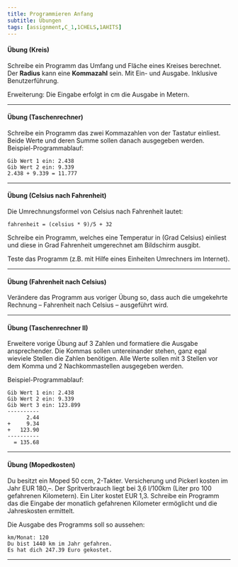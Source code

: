 ```yaml
---
title: Programmieren Anfang
subtitle: Übungen
tags: [assignment,C_1,1CHELS,1AHITS]
---
```




#### Übung (Kreis)

Schreibe ein Programm das Umfang und Fläche eines Kreises berechnet. Der **Radius** kann eine **Kommazahl** sein. Mit Ein- und Ausgabe. Inklusive Benutzerführung.

Erweiterung: Die Eingabe erfolgt in cm die Ausgabe in Metern.

---

#### Übung (Taschenrechner)

Schreibe ein Programm das zwei Kommazahlen von der Tastatur einliest. Beide Werte und deren Summe sollen danach ausgegeben werden. Beispiel-Programmablauf:

```
Gib Wert 1 ein: 2.438
Gib Wert 2 ein: 9.339
2.438 + 9.339 = 11.777
```

---

#### Übung (Celsius nach Fahrenheit)

Die Umrechnungsformel von Celsius nach Fahrenheit lautet: 

`fahrenheit = (celsius * 9)/5 + 32`

Schreibe ein Programm, welches eine Temperatur in (Grad Celsius) einliest und diese in Grad Fahrenheit umgerechnet am Bildschirm ausgibt. 

Teste das Programm (z.B. mit Hilfe eines Einheiten Umrechners im Internet).

---

#### Übung (Fahrenheit nach Celsius)

Verändere das Programm aus voriger Übung so, dass auch die umgekehrte Rechnung – Fahrenheit nach Celsius – ausgeführt wird.

---

#### Übung (Taschenrechner II)

Erweitere vorige Übung  auf 3 Zahlen und formatiere die Ausgabe ansprechender. Die Kommas sollen untereinander stehen, ganz egal wieviele Stellen die Zahlen benötigen. Alle Werte sollen mit 3 Stellen vor dem Komma und 2 Nachkommastellen ausgegeben werden. 

Beispiel-Programmablauf:

``` 
Gib Wert 1 ein: 2.438
Gib Wert 2 ein: 9.339
Gib Wert 3 ein: 123.899
----------
      2.44
+     9.34
+   123.90
----------
  = 135.68
```

---

#### Übung (Mopedkosten)

Du besitzt ein Moped 50 ccm, 2-Takter. Versicherung und Pickerl kosten im Jahr EUR 180,–. Der Spritverbrauch liegt bei 3,6 l/100km (Liter pro 100 gefahrenen Kilometern). Ein Liter kostet EUR 1,3. Schreibe ein Programm das die Eingabe der monatlich gefahrenen Kilometer ermöglicht und die Jahreskosten ermittelt.

Die Ausgabe des Programms soll so aussehen:

```
km/Monat: 120
Du bist 1440 km im Jahr gefahren.
Es hat dich 247.39 Euro gekostet.
```

---



